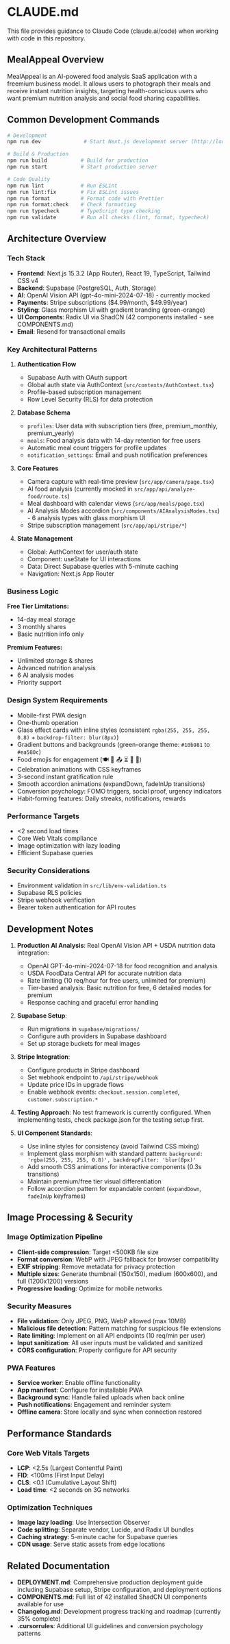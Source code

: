 # CLAUDE.md

This file provides guidance to Claude Code (claude.ai/code) when working with code in this repository.

## MealAppeal Overview

MealAppeal is an AI-powered food analysis SaaS application with a freemium business model. It allows users to photograph their meals and receive instant nutrition insights, targeting health-conscious users who want premium nutrition analysis and social food sharing capabilities.

## Common Development Commands

```bash
# Development
npm run dev              # Start Next.js development server (http://localhost:3000)

# Build & Production
npm run build           # Build for production
npm run start           # Start production server

# Code Quality
npm run lint            # Run ESLint
npm run lint:fix        # Fix ESLint issues
npm run format          # Format code with Prettier
npm run format:check    # Check formatting
npm run typecheck       # TypeScript type checking
npm run validate        # Run all checks (lint, format, typecheck)
```

## Architecture Overview

### Tech Stack
- **Frontend**: Next.js 15.3.2 (App Router), React 19, TypeScript, Tailwind CSS v4
- **Backend**: Supabase (PostgreSQL, Auth, Storage)
- **AI**: OpenAI Vision API (gpt-4o-mini-2024-07-18) - currently mocked
- **Payments**: Stripe subscriptions ($4.99/month, $49.99/year)
- **Styling**: Glass morphism UI with gradient branding (green-orange)
- **UI Components**: Radix UI via ShadCN (42 components installed - see COMPONENTS.md)
- **Email**: Resend for transactional emails

### Key Architectural Patterns

1. **Authentication Flow**
   - Supabase Auth with OAuth support
   - Global auth state via AuthContext (`src/contexts/AuthContext.tsx`)
   - Profile-based subscription management
   - Row Level Security (RLS) for data protection

2. **Database Schema**
   - `profiles`: User data with subscription tiers (free, premium_monthly, premium_yearly)
   - `meals`: Food analysis data with 14-day retention for free users
   - Automatic meal count triggers for profile updates
   - `notification_settings`: Email and push notification preferences

3. **Core Features**
   - Camera capture with real-time preview (`src/app/camera/page.tsx`)
   - AI food analysis (currently mocked in `src/app/api/analyze-food/route.ts`)
   - Meal dashboard with calendar views (`src/app/meals/page.tsx`)
   - AI Analysis Modes accordion (`src/components/AIAnalysisModes.tsx`) - 6 analysis types with glass morphism UI
   - Stripe subscription management (`src/app/api/stripe/*`)

4. **State Management**
   - Global: AuthContext for user/auth state
   - Component: useState for UI interactions
   - Data: Direct Supabase queries with 5-minute caching
   - Navigation: Next.js App Router

### Business Logic

**Free Tier Limitations:**
- 14-day meal storage
- 3 monthly shares
- Basic nutrition info only

**Premium Features:**
- Unlimited storage & shares
- Advanced nutrition analysis
- 6 AI analysis modes
- Priority support

### Design System Requirements
- Mobile-first PWA design
- One-thumb operation
- Glass effect cards with inline styles (consistent `rgba(255, 255, 255, 0.8)` + `backdrop-filter: blur(8px)`)
- Gradient buttons and backgrounds (green-orange theme: `#10b981` to `#ea580c`)
- Food emojis for engagement (🍽️ 📸 📤 ⏳ 🌱 👑)
- Celebration animations with CSS keyframes
- 3-second instant gratification rule
- Smooth accordion animations (expandDown, fadeInUp transitions)
- Conversion psychology: FOMO triggers, social proof, urgency indicators
- Habit-forming features: Daily streaks, notifications, rewards

### Performance Targets
- <2 second load times
- Core Web Vitals compliance
- Image optimization with lazy loading
- Efficient Supabase queries

### Security Considerations
- Environment validation in `src/lib/env-validation.ts`
- Supabase RLS policies
- Stripe webhook verification
- Bearer token authentication for API routes

## Development Notes

1. **Production AI Analysis**: Real OpenAI Vision API + USDA nutrition data integration:
   - OpenAI GPT-4o-mini-2024-07-18 for food recognition and analysis
   - USDA FoodData Central API for accurate nutrition data
   - Rate limiting (10 req/hour for free users, unlimited for premium)
   - Tier-based analysis: Basic nutrition for free, 6 detailed modes for premium
   - Response caching and graceful error handling

2. **Supabase Setup**: 
   - Run migrations in `supabase/migrations/`
   - Configure auth providers in Supabase dashboard
   - Set up storage buckets for meal images

3. **Stripe Integration**:
   - Configure products in Stripe dashboard
   - Set webhook endpoint to `/api/stripe/webhook`
   - Update price IDs in upgrade flows
   - Enable webhook events: `checkout.session.completed`, `customer.subscription.*`

4. **Testing Approach**: No test framework is currently configured. When implementing tests, check package.json for the testing setup first.

5. **UI Component Standards**: 
   - Use inline styles for consistency (avoid Tailwind CSS mixing)
   - Implement glass morphism with standard pattern: `background: 'rgba(255, 255, 255, 0.8)', backdropFilter: 'blur(8px)'`
   - Add smooth CSS animations for interactive components (0.3s transitions)
   - Maintain premium/free tier visual differentiation
   - Follow accordion pattern for expandable content (`expandDown`, `fadeInUp` keyframes)

## Image Processing & Security

### Image Optimization Pipeline
- **Client-side compression**: Target <500KB file size
- **Format conversion**: WebP with JPEG fallback for browser compatibility
- **EXIF stripping**: Remove metadata for privacy protection
- **Multiple sizes**: Generate thumbnail (150x150), medium (600x600), and full (1200x1200) versions
- **Progressive loading**: Optimize for mobile networks

### Security Measures
- **File validation**: Only JPEG, PNG, WebP allowed (max 10MB)
- **Malicious file detection**: Pattern matching for suspicious file extensions
- **Rate limiting**: Implement on all API endpoints (10 req/min per user)
- **Input sanitization**: All user inputs must be validated and sanitized
- **CORS configuration**: Properly configure for API security

### PWA Features
- **Service worker**: Enable offline functionality
- **App manifest**: Configure for installable PWA
- **Background sync**: Handle failed uploads when back online
- **Push notifications**: Engagement and reminder system
- **Offline camera**: Store locally and sync when connection restored

## Performance Standards

### Core Web Vitals Targets
- **LCP**: <2.5s (Largest Contentful Paint)
- **FID**: <100ms (First Input Delay)
- **CLS**: <0.1 (Cumulative Layout Shift)
- **Load time**: <2 seconds on 3G networks

### Optimization Techniques
- **Image lazy loading**: Use Intersection Observer
- **Code splitting**: Separate vendor, Lucide, and Radix UI bundles
- **Caching strategy**: 5-minute cache for Supabase queries
- **CDN usage**: Serve static assets from edge locations

## Related Documentation

- **DEPLOYMENT.md**: Comprehensive production deployment guide including Supabase setup, Stripe configuration, and deployment options
- **COMPONENTS.md**: Full list of 42 installed ShadCN UI components available for use
- **Changelog.md**: Development progress tracking and roadmap (currently 35% complete)
- **.cursorrules**: Additional UI guidelines and conversion psychology patterns